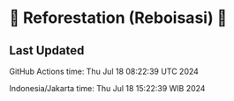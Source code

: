 
# 🌳 Reforestation (Reboisasi) 🌲

## Last Updated

GitHub Actions time: Thu Jul 18 08:22:39 UTC 2024

Indonesia/Jakarta time: Thu Jul 18 15:22:39 WIB 2024
